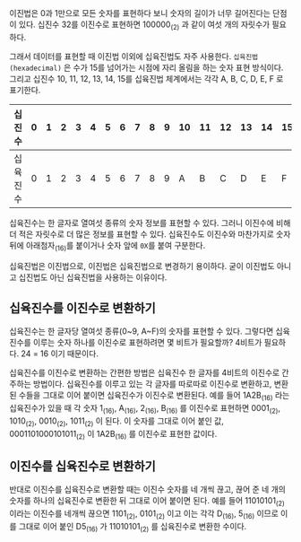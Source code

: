 이진법은 0과 1만으로 모든 숫자를 표현하다 보니 숫자의 길이가 너무 길어진다는 단점이 있다. 십진수 32를 이진수로 표현하면 100000<sub>(2)</sub> 과 같이 여섯 개의 자릿수가 필요하다.

그래서 데이터를 표현할 때 이진법 이외에 십육진법도 자주 사용한다. `십육진법(hexadecimal)` 은 수가 15를 넘어가는 시점에 자리 올림을 하는 숫자 표현 방식이다. 그리고 십진수 10, 11, 12, 13, 14, 15를 십육진법 체계에서는 각각 A, B, C, D, E, F 로 표기한다.

|십진수|0|1|2|3|4|5|6|7|8|9|10|11|12|13|14|15|16|
|---|---|---|---|---|---|---|---|---|---|---|---|---|---|---|---|---|---|
|십육진수|0|1|2|3|4|5|6|7|8|9|A|B|C|D|E|F|10|

십육진수는 한 글자로 열여섯 종류의 숫자 정보를 표현할 수 있다. 그러니 이진수에 비해 더 적은 자릿수로 더 많은 정보를 표현할 수 있다. 십육진수도 이진수와 마찬가지로 숫자 뒤에 아래첨자<sub>(16)</sub>를 붙이거나 숫자 앞에 `0X`를 붙여 구분한다.

십육진법은 이진법으로, 이진법은 십육진법으로 변경하기 용이하다. 굳이 이진법도 아니고 십진법도 아닌 십육진법을 사용하는 이유이다.

## 십육진수를 이진수로 변환하기

십육진수는 한 글자당 열여섯 종류(0~9, A~F)의 숫자를 표현할 수 있다. 그렇다면 십육진수를 이루는 숫자 하나를 이진수로 표현하려면 몇 비트가 필요할까? 4비트가 필요하다. 24 = 16 이기 때문이다.

십육진수를 이진수로 변환하는 간편한 방법은 십육진수 한 글자를 4비트의 이진수로 간주하는 방법이다. 십육진수를 이루고 있는 각 글자를 따로따로 이진수로 변환하고, 변환된 수들을 그대로 이어 붙이면 십육진수가 이진수로 변환된다. 예를 들어 1A2B<sub>(16)</sub> 라는 십육진수가 있을 때 각 숫자 1<sub>(16)</sub>, A<sub>(16)</sub>, 2<sub>(16)</sub>, B<sub>(16)</sub> 를 이진수로 표현하면 0001<sub>(2)</sub>, 1010<sub>(2)</sub>, 0010<sub>(2)</sub>, 1011<sub>(2)</sub> 이 된다. 이 숫자를 그대로 이어 붙인 값, 0001101000101011<sub>(2)</sub> 이 1A2B<sub>(16)</sub> 를 이진수로 표현한 값이다.

## 이진수를 십육진수로 변환하기

반대로 이진수를 십육진수로 변환할 때는 이진수 숫자를 네 개씩 끊고, 끊어 준 네 개의 숫자를 하나의 십육진수로 변환한 뒤 그대로 이어 붙이면 된다. 예를 들어 11010101<sub>(2)</sub> 이라는 이진수를 네개씩 끊으면 1101<sub>(2)</sub>, 0101<sub>(2)</sub> 이고 이는 각각 D<sub>(16)</sub>, 5<sub>(16)</sub> 이므로 이를 그대로 이어 붙인 D5<sub>(16)</sub> 가 11010101<sub>(2)</sub> 를 십육진수로 변환한 수이다.